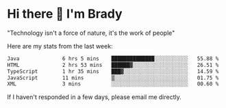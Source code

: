 # Hi there 👋 I'm Brady

"Technology isn't a force of nature, it's the work of people"


Here are my stats from the last week:
<!--START_SECTION:waka-->

```txt
Java              6 hrs 5 mins    ██████████████░░░░░░░░░░░   55.88 %
HTML              2 hrs 53 mins   ██████▓░░░░░░░░░░░░░░░░░░   26.51 %
TypeScript        1 hr 35 mins    ███▓░░░░░░░░░░░░░░░░░░░░░   14.59 %
JavaScript        11 mins         ▒░░░░░░░░░░░░░░░░░░░░░░░░   01.75 %
XML               3 mins          ░░░░░░░░░░░░░░░░░░░░░░░░░   00.60 %
```

<!--END_SECTION:waka-->

If I haven't responded in a few days, please email me directly. 
